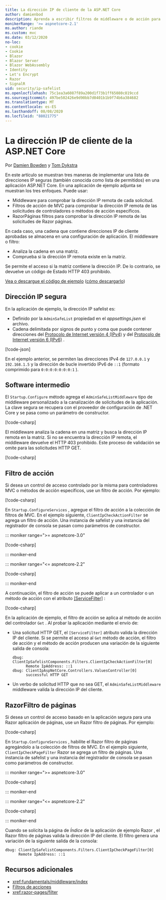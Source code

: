```yaml
---
title: La dirección IP de cliente de la ASP.NET Core
author: damienbod
description: Aprenda a escribir filtros de middleware o de acción para validar direcciones IP remotas en una lista de direcciones IP aprobadas.
monikerRange: '>= aspnetcore-2.1'
ms.author: riande
ms.custom: mvc
ms.date: 03/12/2020
no-loc:
- cookie
- Cookie
- Blazor
- Blazor Server
- Blazor WebAssembly
- Identity
- Let's Encrypt
- Razor
- SignalR
uid: security/ip-safelist
ms.openlocfilehash: 75c1ea3a6087f89a200d1f73b1ff65080c819ccd
ms.sourcegitcommit: 497be502426e9d90bb7d0401b1b9f74b6a384682
ms.translationtype: MT
ms.contentlocale: es-ES
ms.lasthandoff: 08/08/2020
ms.locfileid: "88021775"
---
```

# <a name="client-ip-safelist-for-aspnet-core"></a>La dirección IP de cliente de la ASP.NET Core

Por [Damien Bowden](https://twitter.com/damien_bod) y [Tom Dykstra](https://github.com/tdykstra)
 
En este artículo se muestran tres maneras de implementar una lista de direcciones IP seguras (también conocida como lista de permitidos) en una aplicación ASP.NET Core. En una aplicación de ejemplo adjunta se muestran los tres enfoques. Puede usar:

* Middleware para comprobar la dirección IP remota de cada solicitud.
* Filtros de acción de MVC para comprobar la dirección IP remota de las solicitudes de controladores o métodos de acción específicos.
* RazorPáginas filtros para comprobar la dirección IP remota de las solicitudes de Razor páginas.

En cada caso, una cadena que contiene direcciones IP de cliente aprobadas se almacena en una configuración de aplicación. El middleware o filtro:

* Analiza la cadena en una matriz. 
* Comprueba si la dirección IP remota existe en la matriz.

Se permite el acceso si la matriz contiene la dirección IP. De lo contrario, se devuelve un código de Estado HTTP 403 prohibido.

[Vea o descargue el código de ejemplo](https://github.com/dotnet/AspNetCore.Docs/tree/master/aspnetcore/security/ip-safelist/samples) ([cómo descargarlo](xref:index#how-to-download-a-sample))

## <a name="ip-address-safelist"></a>Dirección IP segura

En la aplicación de ejemplo, la dirección IP safelist es:

* Definido por la `AdminSafeList` propiedad en el *appsettings.jsen* el archivo.
* Cadena delimitada por signos de punto y coma que puede contener direcciones del [Protocolo de Internet versión 4 (IPv4)](https://wikipedia.org/wiki/IPv4) y del [Protocolo de Internet versión 6 (IPv6)](https://wikipedia.org/wiki/IPv6) .

[!code-json[](ip-safelist/samples/3.x/ClientIpAspNetCore/appsettings.json?range=1-3&highlight=2)]

En el ejemplo anterior, se permiten las direcciones IPv4 de `127.0.0.1` y `192.168.1.5` y la dirección de bucle invertido IPv6 de `::1` (formato comprimido para `0:0:0:0:0:0:0:1` ).

## <a name="middleware"></a>Software intermedio

El `Startup.Configure` método agrega el `AdminSafeListMiddleware` tipo de middleware personalizado a la canalización de solicitudes de la aplicación. La clave segura se recupera con el proveedor de configuración de .NET Core y se pasa como un parámetro de constructor.

[!code-csharp[](ip-safelist/samples/3.x/ClientIpAspNetCore/Startup.cs?name=snippet_ConfigureAddMiddleware)]

El middleware analiza la cadena en una matriz y busca la dirección IP remota en la matriz. Si no se encuentra la dirección IP remota, el middleware devuelve el HTTP 403 prohibido. Este proceso de validación se omite para las solicitudes HTTP GET.

[!code-csharp[](ip-safelist/samples/Shared/ClientIpSafelistComponents/Middlewares/AdminSafeListMiddleware.cs?name=snippet_ClassOnly)]

## <a name="action-filter"></a>Filtro de acción

Si desea un control de acceso controlado por la misma para controladores MVC o métodos de acción específicos, use un filtro de acción. Por ejemplo:

[!code-csharp[](ip-safelist/samples/Shared/ClientIpSafelistComponents/Filters/ClientIpCheckActionFilter.cs?name=snippet_ClassOnly)]

En `Startup.ConfigureServices` , agregue el filtro de acción a la colección de filtros de MVC. En el ejemplo siguiente, `ClientIpCheckActionFilter` se agrega un filtro de acción. Una instancia de safelist y una instancia del registrador de consola se pasan como parámetros de constructor.

::: moniker range=">= aspnetcore-3.0"

[!code-csharp[](ip-safelist/samples/3.x/ClientIpAspNetCore/Startup.cs?name=snippet_ConfigureServicesActionFilter)]

::: moniker-end

::: moniker range="<= aspnetcore-2.2"

[!code-csharp[](ip-safelist/samples/2.x/ClientIpAspNetCore/Startup.cs?name=snippet_ConfigureServicesActionFilter)]

::: moniker-end

A continuación, el filtro de acción se puede aplicar a un controlador o un método de acción con el atributo [[ServiceFilter]](xref:Microsoft.AspNetCore.Mvc.ServiceFilterAttribute) :

[!code-csharp[](ip-safelist/samples/3.x/ClientIpAspNetCore/Controllers/ValuesController.cs?name=snippet_ActionFilter&highlight=1)]

En la aplicación de ejemplo, el filtro de acción se aplica al método de acción del controlador `Get` . Al probar la aplicación mediante el envío de:

* Una solicitud HTTP GET, el `[ServiceFilter]` atributo valida la dirección IP del cliente. Si se permite el acceso al `Get` método de acción, el filtro de acción y el método de acción producen una variación de la siguiente salida de consola:

    ```
    dbug: ClientIpSafelistComponents.Filters.ClientIpCheckActionFilter[0]
          Remote IpAddress: ::1
    dbug: ClientIpAspNetCore.Controllers.ValuesController[0]
          successful HTTP GET    
    ```

* Un verbo de solicitud HTTP que no sea GET, el `AdminSafeListMiddleware` middleware valida la dirección IP del cliente.

## <a name="no-locrazor-pages-filter"></a>RazorFiltro de páginas

Si desea un control de acceso basado en la aplicación segura para una Razor aplicación de páginas, use un Razor filtro de páginas. Por ejemplo:

[!code-csharp[](ip-safelist/samples/Shared/ClientIpSafelistComponents/Filters/ClientIpCheckPageFilter.cs?name=snippet_ClassOnly)]

En `Startup.ConfigureServices` , habilite el Razor filtro de páginas agregándolo a la colección de filtros de MVC. En el ejemplo siguiente, `ClientIpCheckPageFilter` Razor se agrega un filtro de páginas. Una instancia de safelist y una instancia del registrador de consola se pasan como parámetros de constructor.

::: moniker range=">= aspnetcore-3.0"

[!code-csharp[](ip-safelist/samples/3.x/ClientIpAspNetCore/Startup.cs?name=snippet_ConfigureServicesPageFilter)]

::: moniker-end

::: moniker range="<= aspnetcore-2.2"

[!code-csharp[](ip-safelist/samples/2.x/ClientIpAspNetCore/Startup.cs?name=snippet_ConfigureServicesPageFilter)]

::: moniker-end

Cuando se solicita la página de *Índice* de la aplicación de ejemplo Razor , el Razor filtro de páginas valida la dirección IP del cliente. El filtro genera una variación de la siguiente salida de la consola:

```
dbug: ClientIpSafelistComponents.Filters.ClientIpCheckPageFilter[0]
      Remote IpAddress: ::1
```

## <a name="additional-resources"></a>Recursos adicionales

* <xref:fundamentals/middleware/index>
* [Filtros de acciones](xref:mvc/controllers/filters#action-filters)
* <xref:razor-pages/filter>
